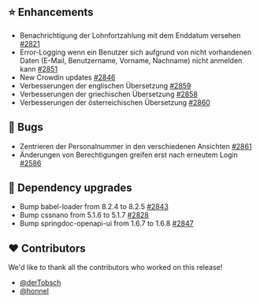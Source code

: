 ## ⭐ Enhancements

- Benachrichtigung der Lohnfortzahlung mit dem Enddatum versehen [#2821](https://github.com/synyx/urlaubsverwaltung/issues/2821)
- Error-Logging wenn ein Benutzer sich aufgrund von nicht vorhandenen Daten (E-Mail, Benutzername, Vorname, Nachname) nicht anmelden kann [#2851](https://github.com/synyx/urlaubsverwaltung/pull/2851)
- New Crowdin updates [#2846](https://github.com/synyx/urlaubsverwaltung/pull/2846)
- Verbesserungen der englischen Übersetzung  [#2859](https://github.com/synyx/urlaubsverwaltung/issues/2859)
- Verbesserungen der griechischen Übersetzung [#2858](https://github.com/synyx/urlaubsverwaltung/issues/2858)
- Verbesserungen der österreichischen Übersetzung [#2860](https://github.com/synyx/urlaubsverwaltung/issues/2860)

## 🐞 Bugs

- Zentrieren der Personalnummer in den verschiedenen Ansichten [#2861](https://github.com/synyx/urlaubsverwaltung/issues/2861)
- Änderungen von Berechtigungen greifen erst nach erneutem Login [#2586](https://github.com/synyx/urlaubsverwaltung/issues/2586)

## 🔨 Dependency upgrades

- Bump babel-loader from 8.2.4 to 8.2.5 [#2843](https://github.com/synyx/urlaubsverwaltung/pull/2843)
- Bump cssnano from 5.1.6 to 5.1.7 [#2828](https://github.com/synyx/urlaubsverwaltung/pull/2828)
- Bump springdoc-openapi-ui from 1.6.7 to 1.6.8 [#2847](https://github.com/synyx/urlaubsverwaltung/pull/2847)

## ❤️ Contributors

We'd like to thank all the contributors who worked on this release!

- [@derTobsch](https://github.com/derTobsch)
- [@honnel](https://github.com/honnel)
